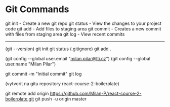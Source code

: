 # Git Commands

git init - Create a new git repo
git status - View the changes to your project code
git add - Add files to staging area
git commit - Creates a new commit with files from staging area
git log - View recent commits

--------------------------------------------------------------
(git --version)
git init
git status
(.gitignore)
git add .

(git config --global user.email "milan.pilar@lti.cz")
(git config --global user.name "Milan Pilar")

git commit -m "Initial commit"
git log

(vytvorit na gitu repository react-course-2-boilerplate)

git remote add origin https://github.com/Milan-P/react-course-2-boilerplate.git
git push -u origin master
